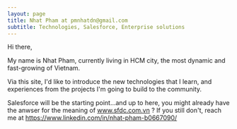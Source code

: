 ```yaml
---
layout: page
title: Nhat Pham at pmnhatdn@gmail.com  
subtitle: Technologies, Salesforce, Enterprise solutions
---
```


Hi there,

My name is Nhat Pham, currently living in HCM city, the most dynamic and fast-growing of Vietnam.

Via this site, I'd like to introduce the new technologies that I learn, and experiences from the projects I'm going to build to the community.

Salesforce will be the starting point...and up to here, you might already have the anwser for the meaning of www.sfdc.com.vn ? If you still don't, reach me at https://www.linkedin.com/in/nhat-pham-b0667090/

